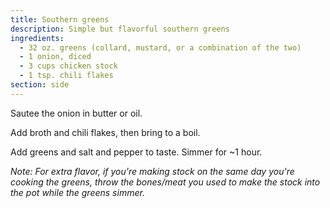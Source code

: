 ```yaml
---
title: Southern greens
description: Simple but flavorful southern greens
ingredients:
  - 32 oz. greens (collard, mustard, or a combination of the two)
  - 1 onion, diced
  - 3 cups chicken stock
  - 1 tsp. chili flakes
section: side
---
```


Sautee the onion in butter or oil.

Add broth and chili flakes, then bring to a boil.

Add greens and salt and pepper to taste. Simmer for ~1 hour.

*Note: For extra flavor, if you're making stock on the same day you're cooking
the greens, throw the bones/meat you used to make the stock into the pot while
the greens simmer.*